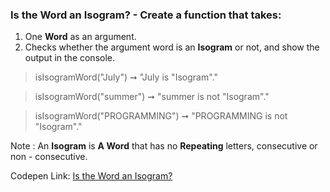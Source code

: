 ### Is the Word an Isogram? - Create a function that takes: 

1. One **Word** as an argument. 
1. Checks whether the argument word is an **Isogram** or not, and show the output in the console.

> isIsogramWord("July") ➞ "July is "Isogram"."

> isIsogramWord("summer") ➞ "summer is not "Isogram"."

> isIsogramWord("PROGRAMMING") ➞ "PROGRAMMING is not "Isogram"."

Note : An **Isogram** is **A Word** that has no **Repeating** letters, consecutive or non - consecutive.

Codepen Link: [Is the Word an Isogram?](https://codepen.io/naveencoder/pen/vqrVPP?editors=0012)